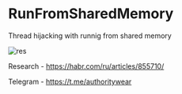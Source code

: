 # RunFromSharedMemory
Thread hijacking with runnig from shared memory

![res](https://github.com/FunnyWhaleDev/HttpRequestConstructor/blob/main/res.gif)

Research - https://habr.com/ru/articles/855710/

Telegram - https://t.me/authoritywear